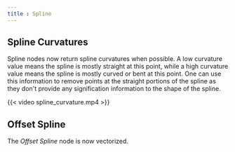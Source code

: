 ```yaml
---
title : Spline
---
```


## Spline Curvatures

Spline nodes now return spline curvatures when possible. A low curvature value
means the spline is mostly straight at this point, while a high curvature value
means the spline is mostly curved or bent at this point. One can use this
information to remove points at the straight portions of the spline as they
don't provide any signification information to the shape of the spline.

{{< video spline_curvature.mp4 >}}

## Offset Spline

The *Offset Spline* node is now vectorized.
